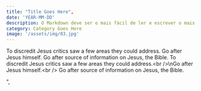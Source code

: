 ```yaml
---
title: "Title Goes Here",
date: 'YEAR-MM-DD'
description: O Markdown deve ser o mais fácil de ler e escrever o mais possível.
category: Category Goes Here
image: '/assets/img/03.jpg'
---
```


To discredit Jesus critics saw a few areas they could address. Go after Jesus himself. Go after source of information on Jesus, the Bible.
To discredit Jesus critics saw a few areas they could address.&lt;br /&gt;\\nGo after Jesus himself.&lt;br /&gt; Go after source of information on Jesus, the Bible.</p>",

